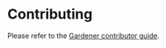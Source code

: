 # Contributing

Please refer to the [Gardener contributor guide](https://github.com/gardener/documentation/blob/master/CONTRIBUTING.md).
